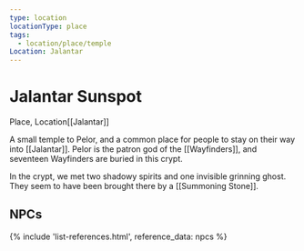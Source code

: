 ```yaml
---
type: location
locationType: place
tags:
  - location/place/temple
Location: Jalantar
---
```


# Jalantar Sunspot
Place, <span class="dataview inline-field"><span class="inline-field-key">Location</span><span class="inline-field-value">[[Jalantar]]</span></span>

A small temple to Pelor, and a common place for people to stay on their way into [[Jalantar]]. Pelor is the patron god of the [[Wayfinders]], and seventeen Wayfinders are buried in this crypt. 

In the crypt, we met two shadowy spirits and one invisible grinning ghost. They seem to have been brought there by a [[Summoning Stone]]. 

## NPCs
{% include 'list-references.html', reference_data: npcs %}
